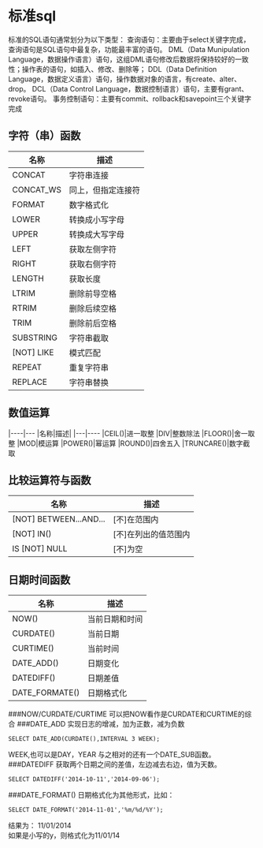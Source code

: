
# 标准sql

标准的SQL语句通常划分为以下类型：
    查询语句：主要由于select关键字完成，查询语句是SQL语句中最复杂，功能最丰富的语句。
    DML（Data Munipulation Language，数据操作语言）语句，这组DML语句修改后数据将保持较好的一致性；操作表的语句，如插入、修改、删除等；
    DDL（Data Definition Language，数据定义语言）语句，操作数据对象的语言，有create、alter、drop。
    DCL（Data Control Language，数据控制语言）语句，主要有grant、revoke语句。
    事务控制语句：主要有commit、rollback和savepoint三个关键字完成


## 字符（串）函数
|名称|描述|
|------|-----|
|CONCAT|字符串连接
|CONCAT_WS|同上，但指定连接符
|FORMAT|数字格式化
|LOWER|转换成小写字母
|UPPER|转换成大写字母
|LEFT|获取左侧字符
|RIGHT|获取右侧字符
|LENGTH|获取长度
|LTRIM|删除前导空格
|RTRIM|删除后续空格
|TRIM|删除前后空格
|SUBSTRING|字符串截取
|[NOT] LIKE|模式匹配
|REPEAT|重复字符串
|REPLACE|字符串替换


## 数值运算
|----|---
|名称|描述|
|---|----
|CEIL()|进一取整
|DIV|整数除法
|FLOOR()|舍一取整
|MOD|模运算
|POWER()|幂运算
|ROUND()|四舍五入
|TRUNCARE()|数字截取



## 比较运算符与函数
|名称|描述|
|---|----
|[NOT] BETWEEN...AND...|[不]在范围内
|[NOT] IN()|[不]在列出的值范围内
|IS [NOT] NULL|[不]为空



日期时间函数
--------
|名称|描述|
|----|----
|NOW()|当前日期和时间
|CURDATE()|当前日期
|CURTIME()|当前时间
|DATE_ADD()|日期变化
|DATEDIFF()|日期差值
|DATE_FORMATE()|日期格式化
###NOW/CURDATE/CURTIME
可以把NOW看作是CURDATE和CURTIME的综合
###DATE_ADD
实现日志的增减，加为正数，减为负数
```mysql
SELECT DATE_ADD(CURDATE(),INTERVAL 3 WEEK);
```
WEEK,也可以是DAY，YEAR
与之相对的还有一个DATE_SUB函数。
###DATEDIFF
获取两个日期之间的差值，左边减去右边，值为天数。
```MYSQL
SELECT DATEDIFF('2014-10-11','2014-09-06');
```
###DATE_FORMAT()
日期格式化为其他形式，比如：
```mysql
SELECT DATE_FORMAT('2014-11-01','%m/%d/%Y');
```
结果为：
11/01/2014  
如果是小写的y，则格式化为11/01/14
















